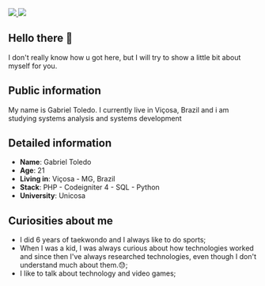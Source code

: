 <div>
    <a target='_blank' href="https://www.instagram.com/gabriel_ttoledo/">
        <img src="https://img.shields.io/badge/Instagram-E4405F?style=for-the-badge&logo=instagram&logoColor=white">
    </a>
    <a target='_blank' href="https://www.linkedin.com/in/gabriel-toledo-13770124a/">
        <img src="https://img.shields.io/badge/LinkedIn-0077B5?style=for-the-badge&logo=linkedin&logoColor=white">
    </a>
</div>

## Hello there 👋

I don't really know how u got here, but I will try to show a little bit about myself for you.

## Public information

My name is Gabriel Toledo. I currently live in Viçosa, Brazil and i am studying systems analysis and systems development
## Detailed information

* **Name**: Gabriel Toledo
* **Age**: 21
* **Living in**: Viçosa - MG, Brazil
* **Stack**: PHP - Codeigniter 4 - SQL - Python
* **University**: Unicosa

## Curiosities about me

* I did 6 years of taekwondo and I always like to do sports;
* When I was a kid, I was always curious about how technologies worked and since then I've always researched technologies, even though I don't understand much about them.😓;
* I like to talk about technology and video games;
